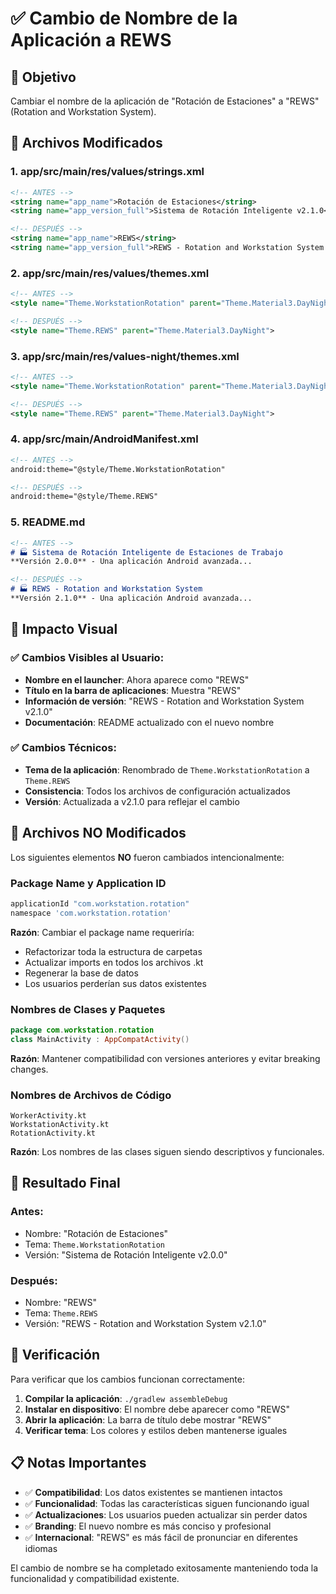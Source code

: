 # ✅ Cambio de Nombre de la Aplicación a REWS

## 🎯 Objetivo
Cambiar el nombre de la aplicación de "Rotación de Estaciones" a "REWS" (Rotation and Workstation System).

## 📝 Archivos Modificados

### 1. **app/src/main/res/values/strings.xml**
```xml
<!-- ANTES -->
<string name="app_name">Rotación de Estaciones</string>
<string name="app_version_full">Sistema de Rotación Inteligente v2.1.0</string>

<!-- DESPUÉS -->
<string name="app_name">REWS</string>
<string name="app_version_full">REWS - Rotation and Workstation System v2.1.0</string>
```

### 2. **app/src/main/res/values/themes.xml**
```xml
<!-- ANTES -->
<style name="Theme.WorkstationRotation" parent="Theme.Material3.DayNight">

<!-- DESPUÉS -->
<style name="Theme.REWS" parent="Theme.Material3.DayNight">
```

### 3. **app/src/main/res/values-night/themes.xml**
```xml
<!-- ANTES -->
<style name="Theme.WorkstationRotation" parent="Theme.Material3.DayNight">

<!-- DESPUÉS -->
<style name="Theme.REWS" parent="Theme.Material3.DayNight">
```

### 4. **app/src/main/AndroidManifest.xml**
```xml
<!-- ANTES -->
android:theme="@style/Theme.WorkstationRotation"

<!-- DESPUÉS -->
android:theme="@style/Theme.REWS"
```

### 5. **README.md**
```markdown
<!-- ANTES -->
# 🏭 Sistema de Rotación Inteligente de Estaciones de Trabajo
**Versión 2.0.0** - Una aplicación Android avanzada...

<!-- DESPUÉS -->
# 🏭 REWS - Rotation and Workstation System
**Versión 2.1.0** - Una aplicación Android avanzada...
```

## 🎨 Impacto Visual

### ✅ **Cambios Visibles al Usuario:**
- **Nombre en el launcher**: Ahora aparece como "REWS"
- **Título en la barra de aplicaciones**: Muestra "REWS"
- **Información de versión**: "REWS - Rotation and Workstation System v2.1.0"
- **Documentación**: README actualizado con el nuevo nombre

### ✅ **Cambios Técnicos:**
- **Tema de la aplicación**: Renombrado de `Theme.WorkstationRotation` a `Theme.REWS`
- **Consistencia**: Todos los archivos de configuración actualizados
- **Versión**: Actualizada a v2.1.0 para reflejar el cambio

## 🔧 Archivos NO Modificados

Los siguientes elementos **NO** fueron cambiados intencionalmente:

### **Package Name y Application ID**
```gradle
applicationId "com.workstation.rotation"
namespace 'com.workstation.rotation'
```
**Razón**: Cambiar el package name requeriría:
- Refactorizar toda la estructura de carpetas
- Actualizar imports en todos los archivos .kt
- Regenerar la base de datos
- Los usuarios perderían sus datos existentes

### **Nombres de Clases y Paquetes**
```kotlin
package com.workstation.rotation
class MainActivity : AppCompatActivity()
```
**Razón**: Mantener compatibilidad con versiones anteriores y evitar breaking changes.

### **Nombres de Archivos de Código**
```
WorkerActivity.kt
WorkstationActivity.kt
RotationActivity.kt
```
**Razón**: Los nombres de las clases siguen siendo descriptivos y funcionales.

## 🚀 Resultado Final

### **Antes:**
- Nombre: "Rotación de Estaciones"
- Tema: `Theme.WorkstationRotation`
- Versión: "Sistema de Rotación Inteligente v2.0.0"

### **Después:**
- Nombre: "REWS"
- Tema: `Theme.REWS`
- Versión: "REWS - Rotation and Workstation System v2.1.0"

## 📱 Verificación

Para verificar que los cambios funcionan correctamente:

1. **Compilar la aplicación**: `./gradlew assembleDebug`
2. **Instalar en dispositivo**: El nombre debe aparecer como "REWS"
3. **Abrir la aplicación**: La barra de título debe mostrar "REWS"
4. **Verificar tema**: Los colores y estilos deben mantenerse iguales

## 📋 Notas Importantes

- ✅ **Compatibilidad**: Los datos existentes se mantienen intactos
- ✅ **Funcionalidad**: Todas las características siguen funcionando igual
- ✅ **Actualizaciones**: Los usuarios pueden actualizar sin perder datos
- ✅ **Branding**: El nuevo nombre es más conciso y profesional
- ✅ **Internacional**: "REWS" es más fácil de pronunciar en diferentes idiomas

El cambio de nombre se ha completado exitosamente manteniendo toda la funcionalidad y compatibilidad existente.